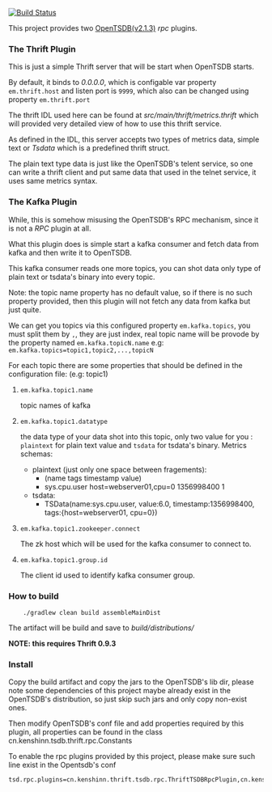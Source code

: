 [![Build Status](https://travis-ci.org/lynchlee/opentsdb-plugins.svg?branch=master)](https://travis-ci.org/lynchlee/opentsdb-plugins)

This project provides two [OpenTSDB(v2.1.3)](http://opentsdb.net) *rpc* plugins.

### The Thrift Plugin

This is just a simple Thrift server that will be start when OpenTSDB starts.

By default, it binds to _0.0.0.0_, which is configable var property `em.thrift.host` and listen port is `9999`,
 which also can be changed using property `em.thrift.port`

The thrift IDL used here can be found at _src/main/thrift/metrics.thrift_ which will
 provided very detailed view of how to use this thrift service.

As defined in the IDL, this server accepts two types of metrics data, simple text or *Tsdata* which is a predefined
thrift struct.

The plain text type data is just like the OpenTSDB's telent service, so one can write a thrift client and put same data
that used in the telnet service, it uses same metrics syntax.


### The Kafka Plugin

While, this is somehow misusing the OpenTSDB's RPC mechanism, since it is not a *RPC* plugin at all.

What this plugin does is simple start a kafka consumer and fetch data from kafka and then write it to OpenTSDB.

This kafka consumer reads one more topics, you can shot data only type of plain text or tsdata's binary into every topic.

Note: the topic name property has no default value, so if there is no such property provided, then this plugin will not fetch
any data from kafka but just quite.

We can get you topics via this configured property `em.kafka.topics`, you must split them by `,`, they are just index,
real topic name will be provode by the property named `em.kafka.topicN.name`
e.g: `em.kafka.topics=topic1,topic2,...,topicN`

For each topic there are some properties that should be defined in the configuration file:
(e.g: topic1)

1. `em.kafka.topic1.name`

   topic names of kafka

2. `em.kafka.topic1.datatype`

   the data type of your data shot into this topic, only two value for you : `plaintext` for plain text value and `tsdata`
   for tsdata's binary.
   Metrics schemas:
     - plaintext (just only one space between fragements):
       * (name        tags                   timestamp  value)
       * sys.cpu.user host=webserver01,cpu=0 1356998400 1
     - tsdata:
       * TSData(name:sys.cpu.user, value:6.0, timestamp:1356998400, tags:{host=webserver01, cpu=0})

3. `em.kafka.topic1.zookeeper.connect`

    The zk host which will be used for the kafka consumer to connect to.

4. `em.kafka.topic1.group.id`

    The client id used to identify kafka consumer group.

### How to build

        ./gradlew clean build assembleMainDist

The artifact will be build and save to *build/distributions/*

**NOTE: this requires Thrift 0.9.3**

### Install

Copy the build artifact and copy the jars to the OpenTSDB's lib dir, please note some dependencies of this project maybe already
exist in the OpenTSDB's distribution, so just skip such jars and only copy non-exist ones.

Then modify OpenTSDB's conf file and add properties required by this plugin,
all properties can be found in the class cn.kenshinn.tsdb.thrift.rpc.Constants

To enable the rpc plugins provided by this project, please make sure such line exist in the Opentsdb's conf

    tsd.rpc.plugins=cn.kenshinn.thrift.tsdb.rpc.ThriftTSDBRpcPlugin,cn.kenshinn.tsdb.kafka.plugin.KafkaConsumerRPCPlugin
